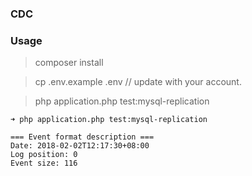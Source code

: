 ### CDC

### Usage

> composer install

> cp .env.example .env // update with your account.

> php application.php test:mysql-replication


    ➜ php application.php test:mysql-replication

    === Event format description ===
    Date: 2018-02-02T12:17:30+08:00
    Log position: 0
    Event size: 116
